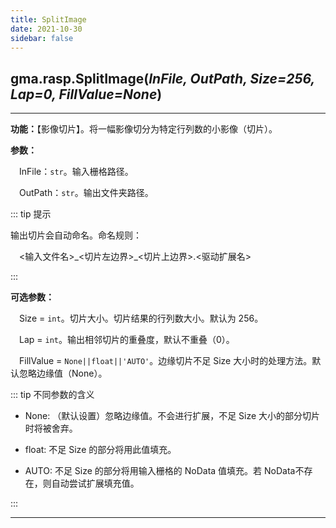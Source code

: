 ```yaml
---
title: SplitImage
date: 2021-10-30
sidebar: false
---
```


## gma.rasp.**SplitImage**(*InFile, OutPath, Size=256, Lap=0, FillValue=None*)<Badge text="1.0.3 +"/>

---

**功能：**【影像切片】。将一幅影像切分为特定行列数的小影像（切片）。

**参数：** 

&emsp;InFile：`str`。输入栅格路径。

&emsp;OutPath：`str`。输出文件夹路径。

::: tip 提示

输出切片会自动命名。命名规则：

&emsp;<输入文件名>\_<切片左边界>_<切片上边界>.<驱动扩展名>

:::

**可选参数：**

&emsp;Size = `int`。切片大小。切片结果的行列数大小。默认为 256。

&emsp;Lap = `int`。输出相邻切片的重叠度，默认不重叠（0）。

&emsp;FillValue = `None||float||'AUTO'`。边缘切片不足 Size 大小时的处理方法。默认忽略边缘值（None）。

::: tip 不同参数的含义

* None: （默认设置）忽略边缘值。不会进行扩展，不足 Size 大小的部分切片时将被舍弃。

* float: 不足 Size 的部分将用此值填充。

*  AUTO: 不足 Size 的部分将用输入栅格的 NoData 值填充。若 NoData不存在，则自动尝试扩展填充值。

  :::

---
